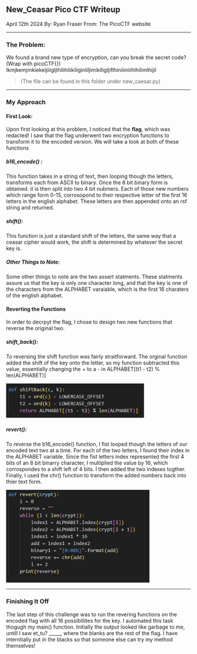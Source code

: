 ## New_Ceasar Pico CTF Writeup

April 12th 2024
By: Ryan Fraser
From: The PicoCTF website

---

### The Problem: 

We found a brand new type of encryption, can you break the secret code? (Wrap with picoCTF{}) lkmjkemjmkiekeijiiigljlhilihliikiliginliljimiklligljiflhiniiiniiihlhilimlhijil
> (The file can be found in this folder under new_caesar.py)

---

### My Approach

#### First Look:

Upon first looking at this problem, I noticed that the **flag**, which was redacted! I saw that the flag underwent two encryption functions to transform it to the encoded version. We will take a look at both of these functions

##### b16_encode() :

This function takes in a string of text, then looping though the letters, transforms each from ASCII to binary. Once the 8 bit binary form is obtained. it is then split into two 4 bit nubmers. Each of those new numbers which range form 0-15, corrosopond to their respective letter of the first 16 letters in the english alphabet. These letters are then appended onto an rsf string and returned.

##### shift():

This function is just a standard shift of the letters, the same way that a ceasar cipher would work, the shift is determined by whatever the secret key is.

##### Other Things to Note:

Some other things to note are the two assert statments. These statments assure us that the key is only one character long, and that the key is one of the characters from the ALPHABET varaiable, which is the first 16 charaters of the english alphabet.

#### Reverting the Functions

In order to decrpyt the flag, I chose to design two new functions that reverse the original two.

##### shift_back():

To reversing the shift function was fairly straitforward. The orginal function added the shift of the key onto the letter, so my function subtracted this value, essentially changing the + to a - in ALPHABET[(t1 - t2) % len(ALPHABET)]


<img src="Images/shiftBack.png"
     alt="Shift Back Image"/>


##### revert():

To reverse the b16_encode() function, I fist looped though the letters of our encoded text two at a time. For each of the two letters, I found their index in the ALPHABET variable. Since the fist letters index represented the first 4 bits of an 8 bit binarry character, I multiplied the value by 16, which corrospondes to a shift left of 4 bits. I then added the two indexes togther. Finally, I used the chr() function to transform the added numbers back into thier text form.

<img src="Images/revert.png"
     alt="Shift Back Image"/>

---

### Finishing It Off

The last step of this challenge was to run the revering functions on the encoded flag with all 16 possiblilites for the key. I automated this task thogugh my main() function. Initially the output looked like garbage to me, untill I saw et_tu? _____, where the blanks are the rest of the flag. I have interntially put in the blacks so that someone else can try my method themselves!



